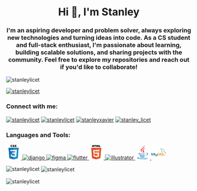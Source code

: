 <h1 align="center">Hi 👋, I'm Stanley</h1>
<h3 align="center">I'm an aspiring developer and problem solver, always exploring new technologies and turning ideas into code. As a CS student and full-stack enthusiast, I'm passionate about learning, building scalable solutions, and sharing projects with the community. Feel free to explore my repositories and reach out if you'd like to collaborate!</h3>

<p align="left"> <img src="https://komarev.com/ghpvc/?username=stanleylicet&label=Profile%20views&color=0e75b6&style=flat" alt="stanleylicet" /> </p>

<p align="left"> <a href="https://github.com/ryo-ma/github-profile-trophy"><img src="https://github-profile-trophy.vercel.app/?username=stanleylicet" alt="stanleylicet" /></a> </p>

<h3 align="left">Connect with me:</h3>
<p align="left">
<a href="https://linkedin.com/in/stanleylicet" target="blank"><img align="center" src="https://raw.githubusercontent.com/rahuldkjain/github-profile-readme-generator/master/src/images/icons/Social/linked-in-alt.svg" alt="stanleylicet" height="30" width="40" /></a>
<a href="https://kaggle.com/stanleylicet" target="blank"><img align="center" src="https://raw.githubusercontent.com/rahuldkjain/github-profile-readme-generator/master/src/images/icons/Social/kaggle.svg" alt="stanleylicet" height="30" width="40" /></a>
<a href="https://instagram.com/stanleyxavier" target="blank"><img align="center" src="https://raw.githubusercontent.com/rahuldkjain/github-profile-readme-generator/master/src/images/icons/Social/instagram.svg" alt="stanleyxavier" height="30" width="40" /></a>
<a href="https://www.leetcode.com/stanley_licet" target="blank"><img align="center" src="https://raw.githubusercontent.com/rahuldkjain/github-profile-readme-generator/master/src/images/icons/Social/leet-code.svg" alt="stanley_licet" height="30" width="40" /></a>
</p>

<h3 align="left">Languages and Tools:</h3>
<p align="left"> <a href="https://www.w3schools.com/css/" target="_blank" rel="noreferrer"> <img src="https://raw.githubusercontent.com/devicons/devicon/master/icons/css3/css3-original-wordmark.svg" alt="css3" width="40" height="40"/> </a> <a href="https://www.djangoproject.com/" target="_blank" rel="noreferrer"> <img src="https://cdn.worldvectorlogo.com/logos/django.svg" alt="django" width="40" height="40"/> </a> <a href="https://www.figma.com/" target="_blank" rel="noreferrer"> <img src="https://www.vectorlogo.zone/logos/figma/figma-icon.svg" alt="figma" width="40" height="40"/> </a> <a href="https://flutter.dev" target="_blank" rel="noreferrer"> <img src="https://www.vectorlogo.zone/logos/flutterio/flutterio-icon.svg" alt="flutter" width="40" height="40"/> </a> <a href="https://www.w3.org/html/" target="_blank" rel="noreferrer"> <img src="https://raw.githubusercontent.com/devicons/devicon/master/icons/html5/html5-original-wordmark.svg" alt="html5" width="40" height="40"/> </a> <a href="https://www.adobe.com/in/products/illustrator.html" target="_blank" rel="noreferrer"> <img src="https://www.vectorlogo.zone/logos/adobe_illustrator/adobe_illustrator-icon.svg" alt="illustrator" width="40" height="40"/> </a> <a href="https://www.java.com" target="_blank" rel="noreferrer"> <img src="https://raw.githubusercontent.com/devicons/devicon/master/icons/java/java-original.svg" alt="java" width="40" height="40"/> </a> <a href="https://www.mysql.com/" target="_blank" rel="noreferrer"> <img src="https://raw.githubusercontent.com/devicons/devicon/master/icons/mysql/mysql-original-wordmark.svg" alt="mysql" width="40" height="40"/> </a> </p>

<p><img align="left" src="https://github-readme-stats.vercel.app/api/top-langs?username=stanleylicet&show_icons=true&locale=en&layout=compact" alt="stanleylicet" /></p>

<p>&nbsp;<img align="center" src="https://github-readme-stats.vercel.app/api?username=stanleylicet&show_icons=true&locale=en" alt="stanleylicet" /></p>

<p><img align="center" src="https://github-readme-streak-stats.herokuapp.com/?user=stanleylicet&" alt="stanleylicet" /></p>
